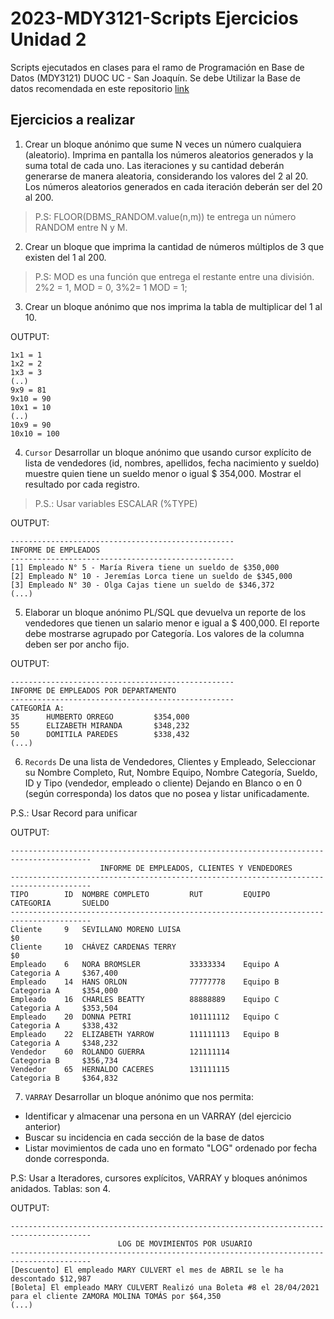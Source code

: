 # 2023-MDY3121-Scripts Ejercicios Unidad 2

Scripts ejecutados en clases para el ramo de Programación en Base de Datos (MDY3121) DUOC UC - San Joaquín.
Se debe Utilizar la Base de datos recomendada en este repositorio [link](https://github.com/sebascode/2024_S1_MDY3121/blob/main/2%20-%20Bloques%20Complejos/2.0-DDL.sql)

## Ejercicios a realizar

1. Crear un bloque anónimo que sume N veces un número cualquiera (aleatorio).
Imprima en pantalla los números aleatorios generados y la suma total de cada uno.
Las iteraciones y su cantidad deberán generarse de manera aleatoria,
considerando los valores del 2 al 20. Los números aleatorios generados en
cada iteración deberán ser del 20 al 200.
> P.S: FLOOR(DBMS_RANDOM.value(n,m)) te entrega un número RANDOM entre N y M.

2. Crear un bloque que imprima la cantidad de números múltiplos de 3
que existen del 1 al 200.
>P.S: MOD es una función que entrega el restante entre una división.
> 2%2 = 1, MOD = 0, 3%2= 1 MOD = 1;

3. Crear un bloque anónimo que nos imprima la tabla de multiplicar del 1 al 10.

OUTPUT:
```
1x1 = 1
1x2 = 2
1x3 = 3
(..)
9x9 = 81
9x10 = 90
10x1 = 10
(..)
10x9 = 90
10x10 = 100
```

4. `Cursor` Desarrollar un bloque anónimo que usando cursor explícito de lista de vendedores 
(id, nombres, apellidos, fecha nacimiento y sueldo) muestre quien tiene un sueldo menor o
igual $ 354,000.
Mostrar el resultado por cada registro.
>P.S.: Usar variables ESCALAR (%TYPE)

OUTPUT:
```plaintext
--------------------------------------------------
INFORME DE EMPLEADOS
--------------------------------------------------
[1] Empleado N° 5 - María Rivera tiene un sueldo de $350,000
[2] Empleado N° 10 - Jeremías Lorca tiene un sueldo de $345,000
[3] Empleado N° 30 - Olga Cajas tiene un sueldo de $346,372
(...)
```

5. Elaborar un bloque anónimo PL/SQL que devuelva un reporte de los vendedores
que tienen un salario menor e igual a $ 400,000. El reporte debe mostrarse
agrupado por Categoría. Los valores de la columna deben ser por ancho fijo.

OUTPUT:
```plaintext
--------------------------------------------------
INFORME DE EMPLEADOS POR DEPARTAMENTO
--------------------------------------------------
CATEGORÍA A: 
35	    HUMBERTO ORREGO         $354,000
55	    ELIZABETH MIRANDA       $348,232
50	    DOMITILA PAREDES        $338,432
(...)
```

6. `Records` De una lista de Vendedores, Clientes y Empleado, Seleccionar su Nombre Completo,
Rut, Nombre Equipo, Nombre Categoría, Sueldo, ID y Tipo (vendedor, empleado o cliente)
Dejando en Blanco o en 0 (según corresponda) los datos que no posea y listar
unificadamente.

P.S.: Usar Record para unificar

OUTPUT:
```plaintext
----------------------------------------------------------------------------------------
                    INFORME DE EMPLEADOS, CLIENTES Y VENDEDORES
----------------------------------------------------------------------------------------
TIPO        ID  NOMBRE COMPLETO         RUT         EQUIPO      CATEGORIA       SUELDO
----------------------------------------------------------------------------------------
Cliente	    9   SEVILLANO MORENO LUISA                                          $0
Cliente     10  CHÁVEZ CARDENAS TERRY                                           $0
Empleado    6   NORA BROMSLER           33333334    Equipo A    Categoria A     $367,400
Empleado    14	HANS ORLON              77777778    Equipo B    Categoria A     $354,000
Empleado    16	CHARLES BEATTY          88888889    Equipo C    Categoria A     $353,504
Empleado    20	DONNA PETRI             101111112   Equipo C    Categoria A     $338,432
Empleado    22	ELIZABETH YARROW        111111113   Equipo B    Categoria A     $348,232
Vendedor    60	ROLANDO GUERRA          121111114               Categoria B     $356,734
Vendedor    65	HERNALDO CACERES        131111115               Categoria B     $364,832
```

7. `VARRAY` Desarrollar un bloque anónimo que nos permita:
- Identificar y almacenar una persona en un VARRAY (del ejercicio anterior)
- Buscar su incidencia en cada sección de la base de datos
- Listar movimientos de cada uno en formato "LOG" ordenado por fecha donde
corresponda.

P.S: Usar a Iteradores, cursores explícitos, VARRAY y bloques anónimos anidados.
Tablas: son 4.

OUTPUT:
```plaintext
----------------------------------------------------------------------------------------
                        LOG DE MOVIMIENTOS POR USUARIO
----------------------------------------------------------------------------------------
[Descuento] El empleado MARY CULVERT el mes de ABRIL se le ha descontado $12,987
[Boleta] El empleado MARY CULVERT Realizó una Boleta #8 el 28/04/2021 para el cliente ZAMORA MOLINA TOMÁS por $64,350
(...)
```
